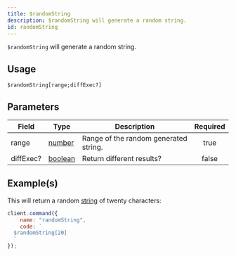 ```yaml
---
title: $randomString
description: $randomString will generate a random string.
id: randomString
---
```


`$randomString` will generate a random string.

## Usage

```aoi
$randomString[range;diffExec?]
```

## Parameters

| Field     | Type                                                                                                | Description                           | Required |
| --------- | --------------------------------------------------------------------------------------------------- | ------------------------------------- | :------: |
| range     | [number](https://developer.mozilla.org/en-US/docs/Web/JavaScript/Reference/Global_Objects/Number)   | Range of the random generated string. |   true   |
| diffExec? | [boolean](https://developer.mozilla.org/en-US/docs/Web/JavaScript/Reference/Global_Objects/Boolean) | Return different results?             |  false   |

## Example(s)

This will return a random [string](https://developer.mozilla.org/en-US/docs/Web/JavaScript/Reference/Global_Objects/String) of twenty characters:

```javascript
client.command({
    name: "randomString",
    code: `
  $randomString[20]
  `
});
```
